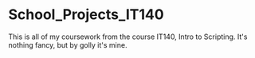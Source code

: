 # School_Projects_IT140
This is all of my coursework from the course IT140, Intro to Scripting.
It's nothing fancy, but by golly it's mine.
